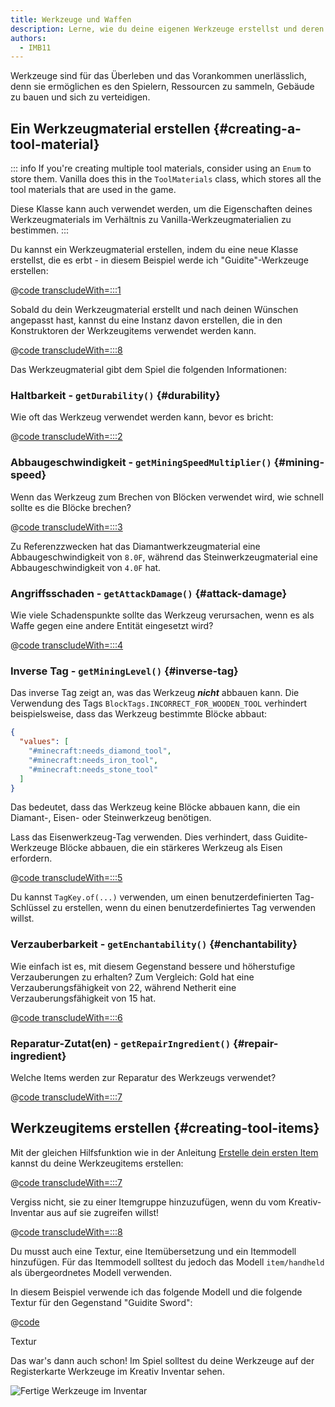 ```yaml
---
title: Werkzeuge und Waffen
description: Lerne, wie du deine eigenen Werkzeuge erstellst und deren Eigenschaften konfigurierst.
authors:
  - IMB11
---
```


Werkzeuge sind für das Überleben und das Vorankommen unerlässlich, denn sie ermöglichen es den Spielern, Ressourcen zu sammeln, Gebäude zu bauen und sich zu verteidigen.

## Ein Werkzeugmaterial erstellen {#creating-a-tool-material}

::: info
If you're creating multiple tool materials, consider using an `Enum` to store them. Vanilla does this in the `ToolMaterials` class, which stores all the tool materials that are used in the game.

Diese Klasse kann auch verwendet werden, um die Eigenschaften deines Werkzeugmaterials im Verhältnis zu Vanilla-Werkzeugmaterialien zu bestimmen.
:::

Du kannst ein Werkzeugmaterial erstellen, indem du eine neue Klasse erstellst, die es erbt - in diesem Beispiel werde ich "Guidite"-Werkzeuge erstellen:

@[code transcludeWith=:::1](@/reference/1.21/src/main/java/com/example/docs/item/tool/GuiditeMaterial.java)

Sobald du dein Werkzeugmaterial erstellt und nach deinen Wünschen angepasst hast, kannst du eine Instanz davon erstellen, die in den Konstruktoren der Werkzeugitems verwendet werden kann.

@[code transcludeWith=:::8](@/reference/1.21/src/main/java/com/example/docs/item/tool/GuiditeMaterial.java)

Das Werkzeugmaterial gibt dem Spiel die folgenden Informationen:

### Haltbarkeit - `getDurability()` {#durability}

Wie oft das Werkzeug verwendet werden kann, bevor es bricht:

@[code transcludeWith=:::2](@/reference/1.21/src/main/java/com/example/docs/item/tool/GuiditeMaterial.java)

### Abbaugeschwindigkeit - `getMiningSpeedMultiplier()` {#mining-speed}

Wenn das Werkzeug zum Brechen von Blöcken verwendet wird, wie schnell sollte es die Blöcke brechen?

@[code transcludeWith=:::3](@/reference/1.21/src/main/java/com/example/docs/item/tool/GuiditeMaterial.java)

Zu Referenzzwecken hat das Diamantwerkzeugmaterial eine Abbaugeschwindigkeit von `8.0F`, während das Steinwerkzeugmaterial eine Abbaugeschwindigkeit von `4.0F` hat.

### Angriffsschaden - `getAttackDamage()` {#attack-damage}

Wie viele Schadenspunkte sollte das Werkzeug verursachen, wenn es als Waffe gegen eine andere Entität eingesetzt wird?

@[code transcludeWith=:::4](@/reference/1.21/src/main/java/com/example/docs/item/tool/GuiditeMaterial.java)

### Inverse Tag - `getMiningLevel()` {#inverse-tag}

Das inverse Tag zeigt an, was das Werkzeug _**nicht**_ abbauen kann. Die Verwendung des Tags `BlockTags.INCORRECT_FOR_WOODEN_TOOL` verhindert beispielsweise, dass das Werkzeug bestimmte Blöcke abbaut:

```json
{
  "values": [
    "#minecraft:needs_diamond_tool",
    "#minecraft:needs_iron_tool",
    "#minecraft:needs_stone_tool"
  ]
}
```

Das bedeutet, dass das Werkzeug keine Blöcke abbauen kann, die ein Diamant-, Eisen- oder Steinwerkzeug benötigen.

Lass das Eisenwerkzeug-Tag verwenden. Dies verhindert, dass Guidite-Werkzeuge Blöcke abbauen, die ein stärkeres Werkzeug als Eisen erfordern.

@[code transcludeWith=:::5](@/reference/1.21/src/main/java/com/example/docs/item/tool/GuiditeMaterial.java)

Du kannst `TagKey.of(...)` verwenden, um einen benutzerdefinierten Tag-Schlüssel zu erstellen, wenn du einen benutzerdefiniertes Tag verwenden willst.

### Verzauberbarkeit - `getEnchantability()` {#enchantability}

Wie einfach ist es, mit diesem Gegenstand bessere und höherstufige Verzauberungen zu erhalten? Zum Vergleich: Gold hat eine Verzauberungsfähigkeit von 22, während Netherit eine Verzauberungsfähigkeit von 15 hat.

@[code transcludeWith=:::6](@/reference/1.21/src/main/java/com/example/docs/item/tool/GuiditeMaterial.java)

### Reparatur-Zutat(en) - `getRepairIngredient()` {#repair-ingredient}

Welche Items werden zur Reparatur des Werkzeugs verwendet?

@[code transcludeWith=:::7](@/reference/1.21/src/main/java/com/example/docs/item/tool/GuiditeMaterial.java)

## Werkzeugitems erstellen {#creating-tool-items}

Mit der gleichen Hilfsfunktion wie in der Anleitung [Erstelle dein ersten Item](./first-item) kannst du deine Werkzeugitems erstellen:

@[code transcludeWith=:::7](@/reference/1.21/src/main/java/com/example/docs/item/ModItems.java)

Vergiss nicht, sie zu einer Itemgruppe hinzuzufügen, wenn du vom Kreativ-Inventar aus auf sie zugreifen willst!

@[code transcludeWith=:::8](@/reference/1.21/src/main/java/com/example/docs/item/ModItems.java)

Du musst auch eine Textur, eine Itemübersetzung und ein Itemmodell hinzufügen. Für das Itemmodell solltest du jedoch das Modell `item/handheld` als übergeordnetes Modell verwenden.

In diesem Beispiel verwende ich das folgende Modell und die folgende Textur für den Gegenstand "Guidite Sword":

@[code](@/reference/1.21/src/main/resources/assets/fabric-docs-reference/models/item/guidite_sword.json)

<DownloadEntry visualURL="/assets/develop/items/tools_0.png" downloadURL="/assets/develop/items/tools_0_small.png">Textur</DownloadEntry>

Das war's dann auch schon! Im Spiel solltest du deine Werkzeuge auf der Registerkarte Werkzeuge im Kreativ Inventar sehen.

![Fertige Werkzeuge im Inventar](/assets/develop/items/tools_1.png)
